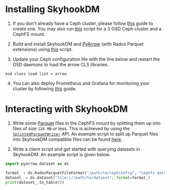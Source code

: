 <!---
  Licensed to the Apache Software Foundation (ASF) under one
  or more contributor license agreements.  See the NOTICE file
  distributed with this work for additional information
  regarding copyright ownership.  The ASF licenses this file
  to you under the Apache License, Version 2.0 (the
  "License"); you may not use this file except in compliance
  with the License.  You may obtain a copy of the License at

    http://www.apache.org/licenses/LICENSE-2.0

  Unless required by applicable law or agreed to in writing,
  software distributed under the License is distributed on an
  "AS IS" BASIS, WITHOUT WARRANTIES OR CONDITIONS OF ANY
  KIND, either express or implied.  See the License for the
  specific language governing permissions and limitations
  under the License.
-->

# Installing SkyhookDM

1. If you don't already have a Ceph cluster, please follow [this](https://blog.risingstack.com/ceph-storage-deployment-vm/) guide to create one. You may also run [this](../scripts/deploy_ceph.sh) script for a 3 OSD Ceph cluster and a CephFS mount.

2. Build and install SkyhookDM and [PyArrow](https://pypi.org/project/pyarrow/) (with Rados Parquet extensions) using [this](../scripts/deploy_skyhook.sh) script.

3. Update your Ceph configuration file with the line below and restart the OSD daemons to load the arrow CLS libraries.
```
osd class load list = arrow
```

4. You can also deploy Prometheus and Grafana for monitoring your cluster by following [this](https://github.com/JayjeetAtGithub/prometheus-on-baremetal) guide.

# Interacting with SkyhookDM

1. Write some [Parquet](https://parquet.apache.org/) files in the CephFS mount by splitting them up into files of size `128 MB` or less. This is achieved by using the [`SplittedParquetWriter`](../../../../../../python/pyarrow/rados.py) API. An example script to split up Parquet files into SkyhookDM compatible files can be found [here](../scripts/splitter.py).

2. Write a client script and get started with querying datasets in SkyhookDM. An example script is given below.
```python
import pyarrow.dataset as ds

format_ = ds.RadosParquetFileFormat("/path/to/cephconfig", "cephfs-data-pool-name")
dataset_ = ds.dataset("file:///path/to/dataset", format=format_)
print(dataset_.to_table())
```

